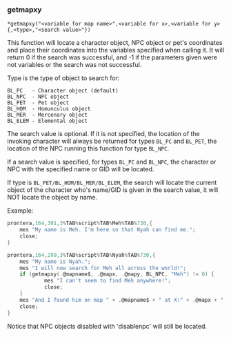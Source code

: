 ### getmapxy
```
*getmapxy("<variable for map name>",<variable for x>,<variable for y>{,<type>,"<search value>"})
```

This function will locate a character object, NPC object or pet's coordinates
and place their coordinates into the variables specified when calling it. It
will return 0 if the search was successful, and -1 if the parameters given were
not variables or the search was not successful.

Type is the type of object to search for:
```
BL_PC   - Character object (default)
BL_NPC  - NPC object
BL_PET  - Pet object
BL_HOM  - Homunculus object
BL_MER  - Mercenary object
BL_ELEM - Elemental object
```

The search value is optional. If it is not specified, the location of the
invoking character will always be returned for types `BL_PC` and `BL_PET`,
the location of the NPC running this function for type `BL_NPC`.

If a search value is specified, for types `BL_PC` and `BL_NPC`, the
character or NPC with the specified name or GID will be located.

If type is `BL_PET/BL_HOM/BL_MER/BL_ELEM`, the search
will locate the current object of the character who's name/GID is given in the
search value, it will NOT locate the object by name.

Example:
```c
prontera,164,301,3%TAB%script%TAB%Meh%TAB%730,{
    mes "My name is Meh. I'm here so that Nyah can find me.";
    close;
}

prontera,164,299,3%TAB%script%TAB%Nyah%TAB%730,{
    mes "My name is Nyah.";
    mes "I will now search for Meh all across the world!";
    if (getmapxy(.@mapname$, .@mapx, .@mapy, BL_NPC, "Meh") != 0) {
            mes "I can't seem to find Meh anywhere!";
            close;
    }
    mes "And I found him on map " + .@mapname$ + " at X:" + .@mapx + " Y:" + .@mapy + " !";
    close;
}
```

Notice that NPC objects disabled with 'disablenpc' will still be located.
